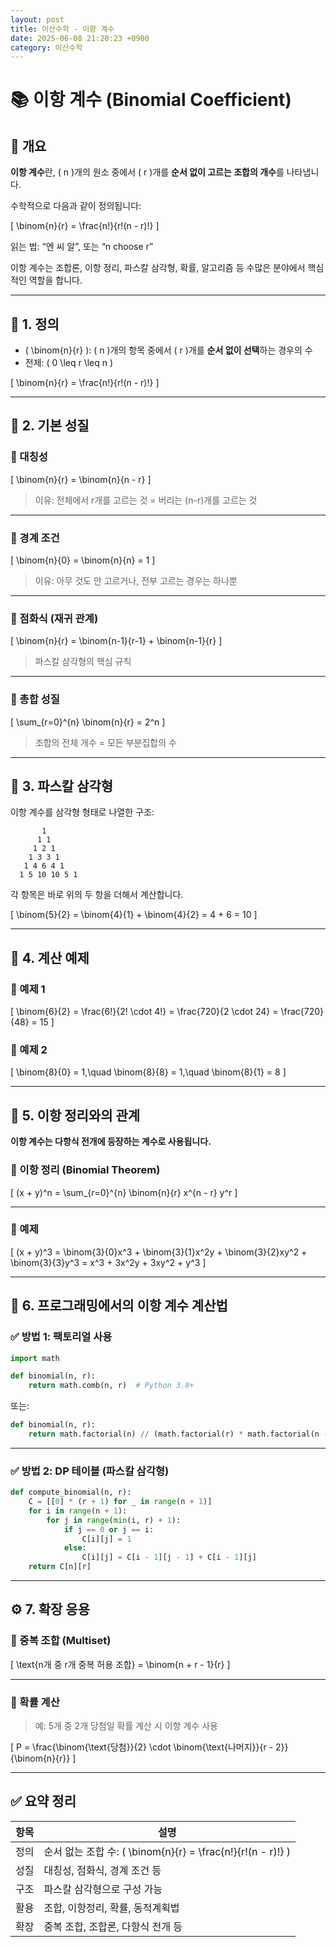 ```yaml
---
layout: post
title: 이산수학 - 이항 계수
date: 2025-06-08 21:20:23 +0900
category: 이산수학
---
```

# 📚 이항 계수 (Binomial Coefficient)

## 📌 개요

**이항 계수**란, \( n \)개의 원소 중에서 \( r \)개를 **순서 없이 고르는 조합의 개수**를 나타냅니다.

수학적으로 다음과 같이 정의됩니다:

\[
\binom{n}{r} = \frac{n!}{r!(n - r)!}
\]

읽는 법: “엔 씨 알”, 또는 “n choose r”

이항 계수는 조합론, 이항 정리, 파스칼 삼각형, 확률, 알고리즘 등 수많은 분야에서 핵심적인 역할을 합니다.

---

## 🧠 1. 정의

- \( \binom{n}{r} \): \( n \)개의 항목 중에서 \( r \)개를 **순서 없이 선택**하는 경우의 수
- 전제: \( 0 \leq r \leq n \)

\[
\binom{n}{r} = \frac{n!}{r!(n - r)!}
\]

---

## 🔁 2. 기본 성질

### 📌 대칭성

\[
\binom{n}{r} = \binom{n}{n - r}
\]

> 이유: 전체에서 r개를 고르는 것 = 버리는 (n-r)개를 고르는 것

---

### 📌 경계 조건

\[
\binom{n}{0} = \binom{n}{n} = 1
\]

> 이유: 아무 것도 안 고르거나, 전부 고르는 경우는 하나뿐

---

### 📌 점화식 (재귀 관계)

\[
\binom{n}{r} = \binom{n-1}{r-1} + \binom{n-1}{r}
\]

> 파스칼 삼각형의 핵심 규칙

---

### 📌 총합 성질

\[
\sum_{r=0}^{n} \binom{n}{r} = 2^n
\]

> 조합의 전체 개수 = 모든 부분집합의 수

---

## 🔺 3. 파스칼 삼각형

이항 계수를 삼각형 형태로 나열한 구조:

```
       1
      1 1
     1 2 1
    1 3 3 1
   1 4 6 4 1
  1 5 10 10 5 1
```

각 항목은 바로 위의 두 항을 더해서 계산합니다.

\[
\binom{5}{2} = \binom{4}{1} + \binom{4}{2} = 4 + 6 = 10
\]

---

## 🧮 4. 계산 예제

### 🎯 예제 1

\[
\binom{6}{2} = \frac{6!}{2! \cdot 4!} = \frac{720}{2 \cdot 24} = \frac{720}{48} = 15
\]

### 🎯 예제 2

\[
\binom{8}{0} = 1,\quad \binom{8}{8} = 1,\quad \binom{8}{1} = 8
\]

---

## 🧬 5. 이항 정리와의 관계

**이항 계수는 다항식 전개에 등장하는 계수로 사용됩니다.**

### 📌 이항 정리 (Binomial Theorem)

\[
(x + y)^n = \sum_{r=0}^{n} \binom{n}{r} x^{n - r} y^r
\]

---

### 🎯 예제

\[
(x + y)^3 = \binom{3}{0}x^3 + \binom{3}{1}x^2y + \binom{3}{2}xy^2 + \binom{3}{3}y^3
= x^3 + 3x^2y + 3xy^2 + y^3
\]

---

## 🧮 6. 프로그래밍에서의 이항 계수 계산법

### ✅ 방법 1: 팩토리얼 사용

```python
import math

def binomial(n, r):
    return math.comb(n, r)  # Python 3.8+
```

또는:

```python
def binomial(n, r):
    return math.factorial(n) // (math.factorial(r) * math.factorial(n - r))
```

---

### ✅ 방법 2: DP 테이블 (파스칼 삼각형)

```python
def compute_binomial(n, r):
    C = [[0] * (r + 1) for _ in range(n + 1)]
    for i in range(n + 1):
        for j in range(min(i, r) + 1):
            if j == 0 or j == i:
                C[i][j] = 1
            else:
                C[i][j] = C[i - 1][j - 1] + C[i - 1][j]
    return C[n][r]
```

---

## ⚙️ 7. 확장 응용

### 🧩 중복 조합 (Multiset)

\[
\text{n개 중 r개 중복 허용 조합} = \binom{n + r - 1}{r}
\]

---

### 🧩 확률 계산

> 예: 5개 중 2개 당첨일 확률 계산 시 이항 계수 사용

\[
P = \frac{\binom{\text{당첨}}{2} \cdot \binom{\text{나머지}}{r - 2}}{\binom{n}{r}}
\]

---

## ✅ 요약 정리

| 항목 | 설명 |
|------|------|
| 정의 | 순서 없는 조합 수: \( \binom{n}{r} = \frac{n!}{r!(n - r)!} \) |
| 성질 | 대칭성, 점화식, 경계 조건 등 |
| 구조 | 파스칼 삼각형으로 구성 가능 |
| 활용 | 조합, 이항정리, 확률, 동적계획법 |
| 확장 | 중복 조합, 조합론, 다항식 전개 등 |